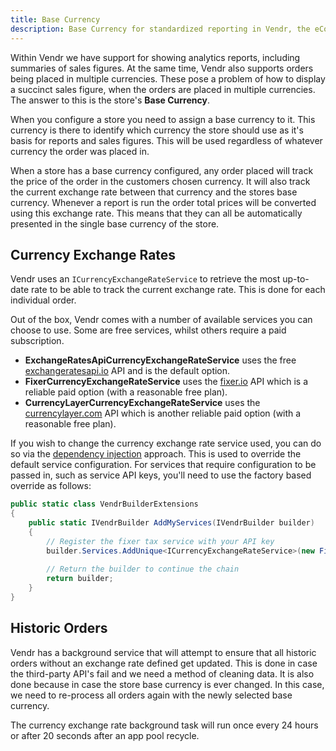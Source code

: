 ```yaml
---
title: Base Currency
description: Base Currency for standardized reporting in Vendr, the eCommerce solution for Umbraco.
---
```


Within Vendr we have support for showing analytics reports, including summaries of sales figures. At the same time, Vendr also supports orders being placed in multiple currencies. These pose a problem of how to display a succinct sales figure, when the orders are placed in multiple currencies. The answer to this is the store's **Base Currency**.

When you configure a store you need to assign a base currency to it. This currency is there to identify which currency the store should use as it's basis for reports and sales figures. This will be used regardless of whatever currency the order was placed in.

When a store has a base currency configured, any order placed will track the price of the order in the customers chosen currency. It will also track the current exchange rate between that currency and the stores base currency. Whenever a report is run the order total prices will be converted using this exchange rate. This means that they can all be automatically presented in the single base currency of the store.

## Currency Exchange Rates

Vendr uses an `ICurrencyExchangeRateService` to retrieve the most up-to-date rate to be able to track the current exchange rate. This is done for each individual order.

Out of the box, Vendr comes with a number of available services you can choose to use. Some are free services, whilst others require a paid subscription.

* **ExchangeRatesApiCurrencyExchangeRateService** uses the free [exchangeratesapi.io](https://exchangeratesapi.io/) API and is the default option.
* **FixerCurrencyExchangeRateService** uses the [fixer.io](https://fixer.io/) API which is a reliable paid option (with a reasonable free plan).
* **CurrencyLayerCurrencyExchangeRateService** uses the [currencylayer.com](https://currencylayer.com/) API which is another reliable paid option (with a reasonable free plan).

If you wish to change the currency exchange rate service used, you can do so via the [dependency injection](../dependency-injection/) approach. This is used to override the default service configuration. For services that require configuration to be passed in, such as service API keys, you'll need to use the factory based override as follows:

```csharp
public static class VendrBuilderExtensions
{
    public static IVendrBuilder AddMyServices(IVendrBuilder builder)
    {
        // Register the fixer tax service with your API key
        builder.Services.AddUnique<ICurrencyExchangeRateService>(new FixerCurrencyExchangeRateService("YOUR_FIXER_API_KEY"));
        
        // Return the builder to continue the chain
        return builder;
    }
}
```

## Historic Orders

Vendr has a background service that will attempt to ensure that all historic orders without an exchange rate defined get updated. This is done in case the third-party API's fail and we need a method of cleaning data. It is also done because in case the store base currency is ever changed. In this case, we need to re-process all orders again with the newly selected base currency.

The currency exchange rate background task will run once every 24 hours or after 20 seconds after an app pool recycle.
